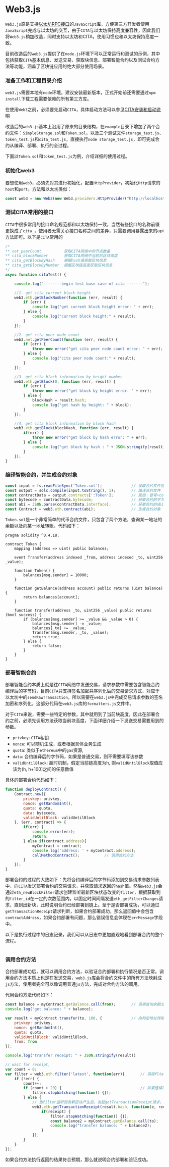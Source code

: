 # Web3.js

`Web3.js`原是支持[以太坊RPC接口](https://github.com/ethereum/wiki/wiki/JavaScript-API)的`JavaScript`库，方便第三方开发者使用`JavaScript`完成与以太坊的交互，由于`CITA`与以太坊保持高度兼容性，因此我们将`Web3.js`稍加改造，同时支持以太坊和CITA，使用习惯也和以太坊保持高度一致。

目前改造后的`web3.js`提供了在`node.js`环境下可以正常运行和测试的示例，其中包括获取`CITA`基本信息、发送交易、获取块信息、部署智能合约以及测试合约方法等功能，涵盖了区块链应用的绝大部分使用场景。

### 准备工作和工程目录介绍

`web3.js`需要本地有`node`环境，建议安装最新版本，正式开始前还需要通过`npm install`下载工程需要依赖的所有第三方库。

在使用`Web3`之前，必须要先启动`CITA`，具体启动方法可以参见[CITA安装和启动说明](http://cita.readthedocs.io/zh_CN/latest/getting_started.html#)

改造后的`web3.js`基本上沿用了原来的目录结构，在`example`目录下增加了两个合约文件：`SimpleStorage.sol`和`Token.sol`，以及三个测试文件`storage_test.js`、`token_test.js`和`cita_test.js`，直接执行`node storage_test.js`，即可完成合约从编译、部署、执行的全过程。

下面以`Token.sol`和`token_test.js`为例，介绍详细的使用过程。

### 初始化web3

要想使用`web3`，必须先对其进行初始化，配置`HttpProvider`，初始化`Http`请求的`host`和`port`。方法和以太坊类似：

```js
const web3 = new Web3(new Web3.providers.HttpProvider("http://localhost:1337"));
```

### 测试CITA常用的接口

`CITA`中很多常用的接口命名规范都和以太坊保持一致，当然有些接口的名称前缀更换成了`cita_`，使用者无需关心接口名称之间的差异，只需要调用暴露出来的api方法即可。以下是`CITA`常用的

```js
/*
** net_peerCount          获取CITA网络中的节点数量
** cita_blockNumber       获取CITA网络中当前的区块高度
** cita_getBlockByHash    根据hash值获取区块信息
** cita_getBlockByNumber  根据区块链高度获取区块信息
*/
async function citaTest() {

    console.log("--------begin test base case of cita -------");

    //1. get cita current block height
    web3.eth.getBlockNumber(function (err, result) {
        if (err) {
            console.log("get current block height error: " + err);
        } else {
            console.log("current block height:" + result);
        }
    });

    //2. get cita peer node count
    web3.net.getPeerCount(function (err, result) {
        if (err) {
            throw new error("get cita peer node count error: " + err);
        } else {
            console.log("cita peer node count:" + result);
        }
    });

    //3. get cita block information by height number
    web3.eth.getBlock(0, function (err, result) {
        if (err) {
            throw new error("get block by height error: " + err);
        } else {
            blockHash = result.hash;
            console.log("get hash by height: " + block);
        }
    });

    //4. get cita block information by block hash
    web3.eth.getBlock(blockHash, function (err, result) {
        if(err) {
            throw new error("get block by hash error: " + err);
        } else {
            console.log("get block by hash : " + JSON.stringify(result));
        }
    });
}
```
### 编译智能合约，并生成合约对象

```js
const input = fs.readFileSync('Token.sol');				// 读取合约文件信息
const output = solc.compile(input.toString(), 1);		// 编译合约文件
const contractData = output.contracts[':Token'];        // 规则：冒号+contract名称，并非文件名
const bytecode = contractData.bytecode;					// 获取合约的字节码   
const abi = JSON.parse(contractData.interface);			// 获取合约的abi值
const Contract = web3.eth.contract(abi);				// 生成合约对象
```

`Token.sol`是一个非常简单的代币合约文件，只包含了两个方法，查询某一地址的余额以及向某一地址转账，代码如下：

```solidity
pragma solidity ^0.4.18;

contract Token {
    mapping (address => uint) public balances;

    event Transfer(address indexed _from, address indexed _to, uint256 _value);

    function Token() {
        balances[msg.sender] = 10000;
    }

    function getBalance(address account) public returns (uint balance) {
        return balances[account];
    }

    function transfer(address _to, uint256 _value) public returns (bool success) {
        if (balances[msg.sender] >= _value && _value > 0) {
            balances[msg.sender] -= _value;
            balances[_to] += _value;
            Transfer(msg.sender, _to, _value);
            return true;
        } else { 
            return false; 
        }
    }
}
```

### 部署智能合约

部署智能合约本质上就是往`CITA`网络中发送交易，请求参数中需要包含智能合约编译后的字节码，目前`CITA`只支持签名加密并序列化后的交易请求方式，对应于以太坊中的`sendRawTransaction`，所以需要在`web3.js`中完成交易请求参数的签名加密和序列化，这部分代码在`web3.js`库的`formatters.js`文件中。

对于`CITA`来说，需要一些特定的参数，其中就用到了当前块高度，因此在部署合约之前，必须先调用方法获取当前块高度，下面详细介绍一下发送交易需要用到的参数。

* `privkey`: `CITA`私钥
* `nonce`: 可以随机生成，或者根据具体业务生成
* `quota`: 类似于`ethereum`中的`gas`资源,
* `data`: 合约编译后的字节码，如果是普通交易，则不需要填写该参数
* `validUntilBlock`: 超时机制，假定当前链高度为h, 则`validUntilBlock`取值应该为(h, h+100]之间的任意数值

具体的部署合约代码如下：

```js
function deployContract() {
    Contract.new({
        privkey: privkey,
        nonce: getRandomInt(),
        quota: quota,
        data: bytecode,
        validUntilBlock: validUntilBlock
    }, (err, contract) => {
        if(err) {
            console.error(err);
            return;
        } else if(contract.address){
            myContract = contract;
            console.log('address: ' + myContract.address);
            callMethodContract();           // 调用合约方法
        }
    });
}
```
部署合约的过程的大致如下：先将合约编译后的字节码添加到交易请求参数列表中，向`CITA`发送部署合约的交易请求，并获取请求返回的`hash`值。然后`web3.js`会通过`eth_newBlockFilter`请求创建监听最新区块状态改变的`filter`，根据获取到的`filter_id`在一定的次数范围内，以固定时间间隔发送`eth_getFilterChanges`请求，直到出新块，此时说明合约已经部署到链上。至于是否部署成功，可以通过`getTransactionReceipt`请求判断，如果合约部署成功，那么返回值中会包含`contractAddress`，如果合约部署有问题，那么错误信息会体现在`errMessage`字段中。

以下是执行过程中的日志记录，我们可以从日志中更加直观地看到部署合约的整个流程。

```
```

### 调用合约方法

合约部署成功后，就可以调用合约方法，以验证合约部署和执行情况是否正常。调用合约方法本质上也是在发送交易，`web3.js`库会将合约文件中的所有方法映射成`js`方法，使用者完全可以像调用普通`js`方法，完成对合约方法的调用。

代用合约方法代码如下：

```js
const balance = myContract.getBalance.call(from);		// 调用查询余额方法
console.log("get balance: " + balance); 

var result = myContract.transfer(to, 100, {				// 向特定地址转账100个代币
    privkey: privkey,
    nonce: getRandomInt(),
    quota: quota,
    validUntilBlock: validUntilBlock,
    from: from
});

console.log("transfer receipt: " + JSON.stringify(result))

// wait for receipt, 
var count = 0;
var filter = web3.eth.filter('latest', function(err){		// 调用flter方法，持续监听当前最新块的出块状态
    if (!err) {
        count++;
        if (count > 20) {									// 如果连续20次监听请求，都没有出新块，则停止监听
            filter.stopWatching(function() {});
        } else {
        	// 当filter监听到有新区块产生后，发起getTransactionReceipt请求，如果返回结果成功，那就可以通过调用查询余额方法验证转账结果了
            web3.eth.getTransactionReceipt(result.hash, function(e, receipt){
                if(receipt) {
                    filter.stopWatching(function() {});
                    const balance2 = myContract.getBalance.call(to);
                    console.log("transfer balance: " + balance2); 
                }
            });
        }
    }
});
```
如果合约方法执行返回的结果符合预期，那么就说明合约部署和验证成功。

